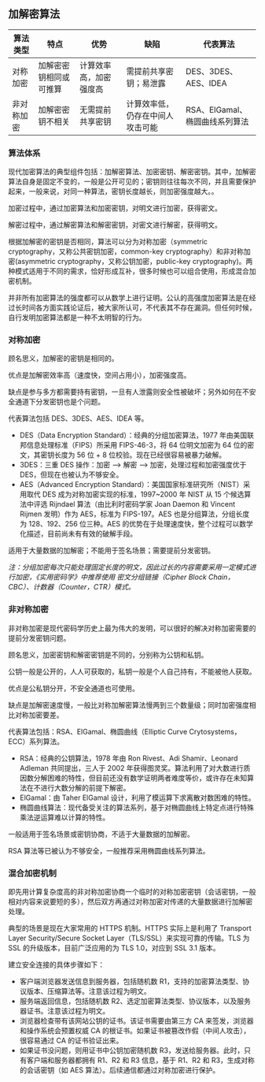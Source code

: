 ## 加解密算法

算法类型 | 特点 | 优势 | 缺陷 | 代表算法
------  | --- | --- | --- | -------
对称加密 | 加解密密钥相同或可推算 | 计算效率高，加密强度高 | 需提前共享密钥；易泄露 | DES、3DES、AES、IDEA
非对称加密 | 加解密密钥不相关 | 无需提前共享密钥 | 计算效率低，仍存在中间人攻击可能 | RSA、ElGamal、椭圆曲线系列算法

### 算法体系

现代加密算法的典型组件包括：加解密算法、加密密钥、解密密钥。其中，加解密算法自身是固定不变的，一般是公开可见的；密钥则往往每次不同，并且需要保护起来，一般来说，对同一种算法，密钥长度越长，则加密强度越大。。

加密过程中，通过加密算法和加密密钥，对明文进行加密，获得密文。

解密过程中，通过解密算法和解密密钥，对密文进行解密，获得明文。

根据加解密的密钥是否相同，算法可以分为对称加密（symmetric cryptography，又称公共密钥加密，common-key cryptography）和非对称加密(asymmetric cryptography，又称公钥加密，public-key cryptography)。两种模式适用于不同的需求，恰好形成互补，很多时候也可以组合使用，形成混合加密机制。

并非所有加密算法的强度都可以从数学上进行证明。公认的高强度加密算法是在经过长时间各方面实践论证后，被大家所认可，不代表其不存在漏洞。但任何时候，自行发明加密算法都是一种不太明智的行为。

### 对称加密
顾名思义，加解密的密钥是相同的。

优点是加解密效率高（速度快，空间占用小），加密强度高。

缺点是参与多方都需要持有密钥，一旦有人泄露则安全性被破坏；另外如何在不安全通道下分发密钥也是个问题。

代表算法包括 DES、3DES、AES、IDEA 等。

* DES（Data Encryption Standard）：经典的分组加密算法，1977 年由美国联邦信息处理标准（FIPS）所采用 FIPS-46-3，将 64 位明文加密为 64 位的密文，其密钥长度为 56 位 + 8 位校验。现在已经很容易被暴力破解。
* 3DES：三重 DES 操作：加密 --> 解密 --> 加密，处理过程和加密强度优于 DES，但现在也被认为不够安全。
* AES（Advanced Encryption Standard）：美国国家标准研究所（NIST）采用取代 DES 成为对称加密实现的标准，1997~2000 年 NIST 从 15 个候选算法中评选 Rijndael 算法（由比利时密码学家 Joan Daemon 和 Vincent Rijmen 发明）作为 AES，标准为 FIPS-197。AES 也是分组算法，分组长度为 128、192、256 位三种。AES 的优势在于处理速度快，整个过程可以数学化描述，目前尚未有有效的破解手段。

适用于大量数据的加解密；不能用于签名场景；需要提前分发密钥。

*注：分组加密每次只能处理固定长度的明文，因此过长的内容需要采用一定模式进行加密，《实用密码学》中推荐使用 密文分组链接（Cipher Block Chain，CBC）、计数器（Counter，CTR）模式。*

### 非对称加密
非对称加密是现代密码学历史上最为伟大的发明，可以很好的解决对称加密需要的提前分发密钥问题。

顾名思义，加密密钥和解密密钥是不同的，分别称为公钥和私钥。

公钥一般是公开的，人人可获取的，私钥一般是个人自己持有，不能被他人获取。

优点是公私钥分开，不安全通道也可使用。

缺点是加解密速度慢，一般比对称加解密算法慢两到三个数量级；同时加密强度相比对称加密要差。

代表算法包括：RSA、ElGamal、椭圆曲线（Elliptic Curve Crytosystems，ECC）系列算法。

* RSA：经典的公钥算法，1978 年由 Ron Rivest、Adi Shamir、Leonard Adleman 共同提出，三人于 2002 年获得图灵奖。算法利用了对大数进行质因数分解困难的特性，但目前还没有数学证明两者难度等价，或许存在未知算法在不进行大数分解的前提下解密。
* ElGamal：由 Taher ElGamal 设计，利用了模运算下求离散对数困难的特性。
* 椭圆曲线算法：现代备受关注的算法系列，基于对椭圆曲线上特定点进行特殊乘法逆运算难以计算的特性。

一般适用于签名场景或密钥协商，不适于大量数据的加解密。

RSA 算法等已被认为不够安全，一般推荐采用椭圆曲线系列算法。

### 混合加密机制

即先用计算复杂度高的非对称加密协商一个临时的对称加密密钥（会话密钥，一般相对内容来说要短的多），然后双方再通过对称加密对传递的大量数据进行加解密处理。

典型的场景是现在大家常用的 HTTPS 机制。HTTPS 实际上是利用了 Transport Layer Security/Secure Socket Layer（TLS/SSL）来实现可靠的传输。TLS 为 SSL 的升级版本，目前广泛应用的为 TLS 1.0，对应到 SSL 3.1 版本。

建立安全连接的具体步骤如下：

* 客户端浏览器发送信息到服务器，包括随机数 R1，支持的加密算法类型、协议版本、压缩算法等。注意该过程为明文。
* 服务端返回信息，包括随机数 R2、选定加密算法类型、协议版本，以及服务器证书。注意该过程为明文。
* 浏览器检查带有该网站公钥的证书。该证书需要由第三方 CA 来签发，浏览器和操作系统会预置权威 CA 的根证书。如果证书被篡改作假（中间人攻击），很容易通过 CA 的证书验证出来。
* 如果证书没问题，则用证书中公钥加密随机数 R3，发送给服务器。此时，只有客户端和服务器都拥有 R1、R2 和 R3 信息，基于 R1、R2 和 R3，生成对称的会话密钥（如 AES 算法）。后续通信都通过对称加密进行保护。